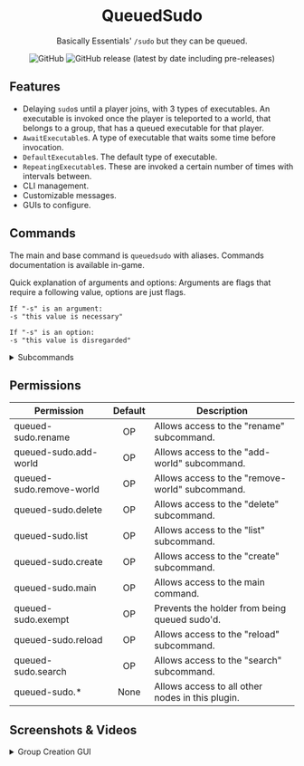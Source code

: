 <div align="center">

# QueuedSudo
Basically Essentials' `/sudo` but they can be queued.

![GitHub](https://img.shields.io/github/license/harulol/queued-sudo?color=red&style=for-the-badge) ![GitHub release (latest by date including pre-releases)](https://img.shields.io/github/v/release/harulol/queued-sudo?color=yellow&include_prereleases&style=for-the-badge)
</div>

## Features
- Delaying `sudo`s until a player joins, with 3 types of executables. An executable is invoked once the player is teleported to a world, that belongs to a group, that has a queued executable for that player.
- `AwaitExecutable`s. A type of executable that waits some time before invocation.
- `DefaultExecutable`s. The default type of executable.
- `RepeatingExecutable`s. These are invoked a certain number of times with intervals between.
- CLI management.
- Customizable messages.
- GUIs to configure.

## Commands
The main and base command is `queuedsudo` with aliases. Commands documentation is available in-game.

Quick explanation of arguments and options: Arguments are flags that require a following value, options are just flags.
```
If "-s" is an argument:
-s "this value is necessary"

If "-s" is an option:
-s "this value is disregarded"
```
<details>
<summary>Subcommands</summary>

- `addworld`: Adds a world or multiple ones to an existing group.
- `create`: Creates a new world group, with a name and attached worlds.
- `delete`: Deletes an existing world group.
- `list`: Lists all registered groups.
- `reload`: Reloads the messages file.
- `removeworld`: Removes a world or multiple ones from an existing group.
- `rename`: Renames an existing group.
- `run`: Queues or runs an executable.
- `search`: Searches for a group.
</details>

## Permissions

| Permission | Default | Description |
|---|:---:|---|
| queued-sudo.rename | OP | Allows access to the "rename" subcommand. |
| queued-sudo.add-world | OP | Allows access to the "add-world" subcommand. |
| queued-sudo.remove-world | OP | Allows access to the "remove-world" subcommand. |
| queued-sudo.delete | OP | Allows access to the "delete" subcommand. |
| queued-sudo.list | OP | Allows access to the "list" subcommand. |
| queued-sudo.create | OP | Allows access to the "create" subcommand. |
| queued-sudo.main | OP | Allows access to the main command. |
| queued-sudo.exempt | OP | Prevents the holder from being queued sudo'd. |
| queued-sudo.reload | OP | Allows access to the "reload" subcommand. |
| queued-sudo.search | OP | Allows access to the "search" subcommand. |
| queued-sudo.* | None | Allows access to all other nodes in this plugin. |

## Screenshots & Videos

<details>
<summary>Group Creation GUI</summary>

**BETA!**

<video controls="true" allowfullscreen="true">
    <source src="./data/gui-create.mp4" type="video/mp4" />
</video>
</details>